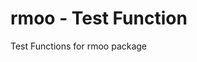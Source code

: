 
<!-- README.md is generated from README.Rmd. Please edit that file -->
# rmoo - Test Function

Test Functions for rmoo package
